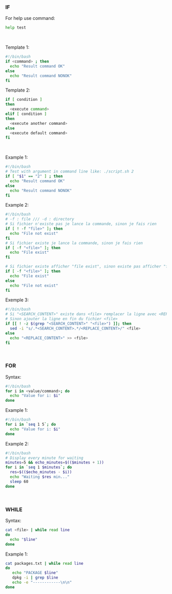 ### IF

For help use command:
```bash
help test
```

<br/>

Template 1:
```bash
#!/bin/bash
if <command> ; then
  echo "Result command OK"
else
  echo "Result command NONOK"
fi
```

Template 2:
```bash
if [ condition ]
then
  <execute command>
elif [ condition ]
then
  <execute another command>
else
  <execute default command>
fi
```

<br>

Example 1:
```bash
#!/bin/bash
# Test with argument in command line like: ./script.sh 2
if [ "$1" == "2" ] ; then
  echo "Result command OK"
else
  echo "Result command NONOK"
fi
```

Example 2:
```bash
#!/bin/bash
# -f : file /// -d : directory
# Si fichier n'existe pas je lance la commande, sinon je fais rien
if [ ! -f "file>" ]; then
  echo "File not exist"
fi
# Si fichier existe je lance la commande, sinon je fais rien
if [ -f "<file>" ]; then
  echo "File exist"
fi

# Si fichier existe afficher "file exist", sinon existe pas afficher "file not exist"
if [ -f "<file>" ]; then
  echo "File exist"
else
  echo "File not exist"
fi
```

Exemple 3:
```bash
#!/bin/bash
# Si "<SEARCH_CONTENT>" existe dans <file> remplacer la ligne avec <REPLACE_CONTENT>
# Sinon ajouter la ligne en fin du fichier <file>
if [[ ! -z $(grep "<SEARCH_CONTENT>" "<file>") ]]; then
  sed -i "s/.*<SEARCH_CONTENT>.*/<REPLACE_CONTENT>/" <file>
else
  echo "<REPLACE_CONTENT>" >> <file>
fi
```

<br>

### FOR

Syntax:
```bash
#!/bin/bash
for i in <value/command>; do
  echo "Value for i: $i"
done
```

Example 1:
```bash
#!/bin/bash
for i in `seq 1 5`; do
  echo "Value for i: $i"
done
```

Example 2:
```bash
#!/bin/bash
# Display every minute for waiting
minutes=5 && echo_minutes=$(($minutes + 1))
for i in `seq 1 $minutes`; do
  res=$(($echo_minutes - $i))
  echo "Waiting $res min..."
  sleep 60
done
```

<br>

### WHILE

Syntax:
```bash
cat <file> | while read line
do
  echo "$line"
done
```

Example 1:
```bash
cat packages.txt | while read line
do
   echo "PACKAGE $line"
   dpkg -i | grep $line
   echo -e "------------\n\n"
done
```
